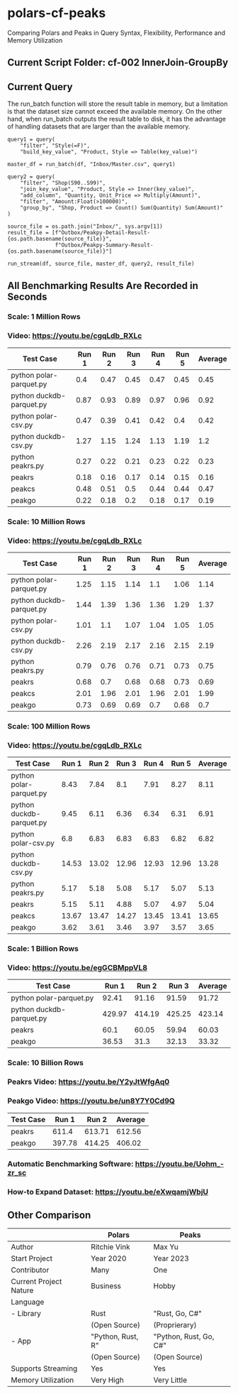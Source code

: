 # polars-cf-peaks
Comparing Polars and Peaks in Query Syntax, Flexibility, Performance and Memory Utilization

## Current Script Folder: cf-002 InnerJoin-GroupBy
## Current Query

The run_batch function will store the result table in memory, but a limitation is that the dataset size cannot exceed the available memory.
On the other hand, when run_batch outputs the result table to disk, it has the advantage of handling datasets that are larger than the available memory.

```
query1 = query(
    "filter", "Style(=F)",
    "build_key_value", "Product, Style => Table(key_value)")

master_df = run_batch(df, "Inbox/Master.csv", query1)

query2 = query(    
    "filter", "Shop(S90..S99)",
    "join_key_value", "Product, Style => Inner(key_value)",    
    "add_column", "Quantity, Unit_Price => Multiply(Amount)",
    "filter", "Amount:Float(>100000)",
    "group_by", "Shop, Product => Count() Sum(Quantity) Sum(Amount)"
)

source_file = os.path.join("Inbox/", sys.argv[1])
result_file = [f"Outbox/Peakpy-Detail-Result-{os.path.basename(source_file)}", 
               f"Outbox/Peakpy-Summary-Result-{os.path.basename(source_file)}"]

run_stream(df, source_file, master_df, query2, result_file)

```


## All Benchmarking Results Are Recorded in Seconds

### Scale: 1 Million Rows  
### Video: https://youtu.be/cgqLdb_RXLc

| Test Case | Run 1 | Run 2 | Run 3 | Run 4 | Run 5 | Average |
| --- | --- | --- | --- | --- | --- | --- |
| python polar-parquet.py | 0.4 | 0.47 | 0.45 | 0.47 | 0.45 | 0.45 |
| python duckdb-parquet.py | 0.87 | 0.93 | 0.89 | 0.97 | 0.96 | 0.92 |
| python polar-csv.py | 0.47 | 0.39 | 0.41 | 0.42 | 0.4 | 0.42 |
| python duckdb-csv.py | 1.27 | 1.15 | 1.24 | 1.13 | 1.19 | 1.2 |
| python peakrs.py | 0.27 | 0.22 | 0.21 | 0.23 | 0.22 | 0.23 |
| peakrs | 0.18 | 0.16 | 0.17 | 0.14 | 0.15 | 0.16 |
| peakcs | 0.48 | 0.51 | 0.5 | 0.44 | 0.44 | 0.47 |
| peakgo|  	0.22|  	0.18|  	0.2|  	0.18|  	0.17|  	0.19|

### Scale: 10 Million Rows
### Video: https://youtu.be/cgqLdb_RXLc

| Test Case | Run 1 | Run 2 | Run 3 | Run 4 | Run 5 | Average |
| --- | --- | --- | --- | --- | --- | --- |
| python polar-parquet.py | 1.25 | 1.15 | 1.14 | 1.1 | 1.06 | 1.14 |
| python duckdb-parquet.py | 1.44 | 1.39 | 1.36 | 1.36 | 1.29 | 1.37 |
| python polar-csv.py | 1.01 | 1.1 | 1.07 | 1.04 | 1.05 | 1.05 |
| python duckdb-csv.py | 2.26 | 2.19 | 2.17 | 2.16 | 2.15 | 2.19 |
| python peakrs.py | 0.79 | 0.76 | 0.76 | 0.71 | 0.73 | 0.75 |
| peakrs|  	0.68|  	0.7|  	0.68|  	0.68|  	0.73|  	0.69|
| peakcs|  	2.01|  	1.96|  	2.01|  	1.96|  	2.01|  	1.99|
| peakgo|  	0.73|  	0.69|  	0.69|  	0.7|  	0.68|  	0.7|

### Scale: 100 Million Rows
### Video: https://youtu.be/cgqLdb_RXLc

| Test Case | Run 1 | Run 2 | Run 3 | Run 4 | Run 5 | Average |
| --- | --- | --- | --- | --- | --- | --- |
| python polar-parquet.py | 8.43 | 7.84 | 8.1 | 7.91 | 8.27 | 8.11 |
| python duckdb-parquet.py | 9.45 | 6.11 | 6.36 | 6.34 | 6.31 | 6.91 |
| python polar-csv.py | 6.8 | 6.83 | 6.83 | 6.83 | 6.82 | 6.82 |
| python duckdb-csv.py | 14.53 | 13.02 | 12.96 | 12.93 | 12.96 | 13.28 |
| python peakrs.py | 5.17 | 5.18 | 5.08 | 5.17 | 5.07 | 5.13 |
| peakrs | 5.15 | 5.11 | 4.88 | 5.07 | 4.97 | 5.04 |
| peakcs |13.67|13.47|14.27|13.45|13.41|13.65|
| peakgo|3.62|3.61|3.46|3.97|3.57|3.65|

### Scale: 1 Billion Rows
### Video: https://youtu.be/egGCBMppVL8


| Test Case | Run 1 | Run 2 | Run 3 | Average |
| --- | --- | --- | --- | --- |
| python polar-parquet.py | 92.41 | 91.16 | 91.59 | 91.72 |
| python duckdb-parquet.py | 429.97 | 414.19 | 425.25 | 423.14 |
| peakrs|  	60.1|  	60.05|  	59.94|  	60.03|
| peakgo|  	36.53|  	31.3|  	32.13|  	33.32|

### Scale: 10 Billion Rows
### Peakrs Video: https://youtu.be/Y2yJtWfgAq0
### Peakgo Video: https://youtu.be/un8Y7Y0Cd9Q

| Test Case | Run 1 | Run 2 | Average |
|-----------|-------|-------|---------|
| peakrs    | 611.4 |613.71 | 612.56  |
| peakgo    |397.78 |414.25 | 406.02  |

### Automatic Benchmarking Software: https://youtu.be/Uohm_-zr_sc
### How-to Expand Dataset: https://youtu.be/eXwqamjWbjU

## Other Comparison

| | Polars | Peaks |
| --- | --- | --- |
| Author | Ritchie Vink | Max Yu |
| Start Project | Year 2020 | Year 2023 |
| Contributor | Many | One |
| Current Project Nature | Business | Hobby |
| Language |  |  |
| - Library | Rust | "Rust, Go, C#" |
|  | (Open Source) | (Proprierary) |
| - App | "Python, Rust, R" | "Python, Rust, Go, C#" |
|  | (Open Source) | (Open Source) |
| Supports Streaming | Yes | Yes |
| Memory Utilization | Very High | Very Little |




